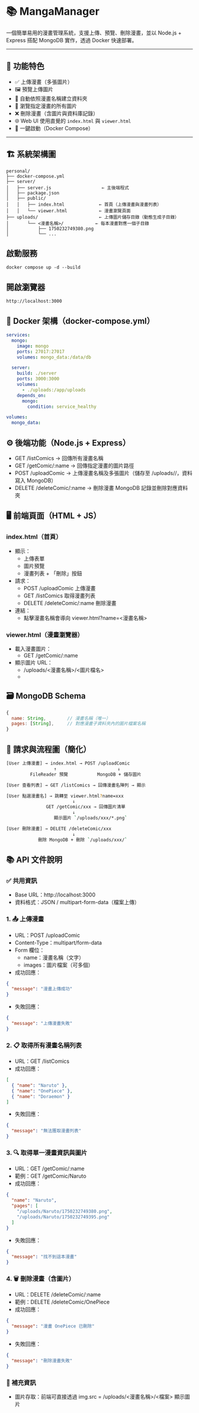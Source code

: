 # 📚 MangaManager

一個簡單易用的漫畫管理系統，支援上傳、預覽、刪除漫畫，並以 Node.js + Express 搭配 MongoDB 實作，透過 Docker 快速部署。

---

## 🚀 功能特色

- ✅ 上傳漫畫（多張圖片）
- 🖼️ 預覽上傳圖片
- 📂 自動依照漫畫名稱建立資料夾
- 📄 瀏覽指定漫畫的所有圖片
- ❌ 刪除漫畫（含圖片與資料庫記錄）
- 🌐 Web UI 使用直覺的 `index.html` 與 `viewer.html`
- 🐳 一鍵啟動（Docker Compose）

---

## 🏗️ 系統架構圖
```
personal/
├── docker-compose.yml
├── server/
│   ├── server.js                   ← 主後端程式
│   ├── package.json
│   ├── public/
│   │   ├── index.html             ← 首頁（上傳漫畫與漫畫列表）
│   │   └── viewer.html            ← 漫畫瀏覽頁面
├── uploads/                       ← 上傳圖片儲存目錄（動態生成子目錄）
│       └── <漫畫名稱>/            ← 每本漫畫對應一個子目錄
│           ├── 1750232749380.png
│           └── ...
```
## 啟動服務
```
docker compose up -d --build
```

## 開啟瀏覽器
```
http://localhost:3000
```

## 🐳 Docker 架構（docker-compose.yml）
```yaml
services:
  mongo:
    image: mongo
    ports: 27017:27017
    volumes: mongo_data:/data/db

  server:
    build: ./server
    ports: 3000:3000
    volumes:
      - ./uploads:/app/uploads
    depends_on:
      mongo:
        condition: service_healthy

volumes:
  mongo_data:
```

## ⚙️ 後端功能（Node.js + Express）
* GET /listComics → 回傳所有漫畫名稱
* GET /getComic/:name → 回傳指定漫畫的圖片路徑
* POST /uploadComic → 上傳漫畫名稱及多張圖片（儲存至 /uploads/<name>/，資料寫入 MongoDB）
* DELETE /deleteComic/:name → 刪除漫畫 MongoDB 記錄並刪除對應資料夾

## 🖥️ 前端頁面（HTML + JS）
### index.html（首頁）

* 顯示：
  * 上傳表單
  * 圖片預覽
  * 漫畫列表 + 「刪除」按鈕
* 請求：
  * POST /uploadComic 上傳漫畫
  * GET /listComics 取得漫畫列表
  * DELETE /deleteComic/:name 刪除漫畫
* 連結：
  * 點擊漫畫名稱會導向 viewer.html?name=<漫畫名稱>

### viewer.html（漫畫瀏覽器）

* 載入漫畫圖片：
  * GET /getComic/:name
* 顯示圖片 URL：
  * /uploads/<漫畫名稱>/<圖片檔名>
  * 

## 🗃️ MongoDB Schema
```js
{
  name: String,        // 漫畫名稱（唯一）
  pages: [String],     // 對應漫畫子資料夾內的圖片檔案名稱
}
```

## 🔗 請求與流程圖（簡化）
```bash
[User 上傳漫畫] → index.html → POST /uploadComic
                  ↑                       ↓
         FileReader 預覽           MongoDB + 儲存圖片

[User 查看列表] → GET /listComics → 回傳漫畫名陣列 → 顯示

[User 點選漫畫名] → 跳轉至 viewer.html?name=xxx
                         ↓
               GET /getComic/xxx → 回傳圖片清單
                         ↓
                  顯示圖片 `/uploads/xxx/*.png`

[User 刪除漫畫] → DELETE /deleteComic/xxx
                         ↓
            刪除 MongoDB + 刪除 `/uploads/xxx/`
```

## 📚 API 文件說明
### ✅ 共用資訊
* Base URL：http://localhost:3000
* 資料格式：JSON / multipart-form-data（檔案上傳）

### 1. 📤 上傳漫畫
* URL：POST /uploadComic
* Content-Type：multipart/form-data
* Form 欄位：
  * name：漫畫名稱（文字）
  * images：圖片檔案（可多個）
* 成功回應：
```json
{
  "message": "漫畫上傳成功"
}
```
* 失敗回應：
```json
{
  "message": "上傳漫畫失敗"
}
```

### 2. 📋 取得所有漫畫名稱列表
* URL：GET /listComics
* 成功回應：
```json
[
  { "name": "Naruto" },
  { "name": "OnePiece" },
  { "name": "Doraemon" }
]
```
* 失敗回應：
```json
{
  "message": "無法獲取漫畫列表"
}
```

### 3. 🔍 取得單一漫畫資訊與圖片
* URL：GET /getComic/:name
* 範例：GET /getComic/Naruto
* 成功回應：
```json
{
  "name": "Naruto",
  "pages": [
    "/uploads/Naruto/1750232749380.png",
    "/uploads/Naruto/1750232749395.png"
  ]
}
```
* 失敗回應：
```json
{
  "message": "找不到這本漫畫"
}
```

### 4. 🗑️ 刪除漫畫（含圖片）
* URL：DELETE /deleteComic/:name
* 範例：DELETE /deleteComic/OnePiece
* 成功回應：
```json
{
  "message": "漫畫 OnePiece 已刪除"
}
```
* 失敗回應：
```json
{
  "message": "刪除漫畫失敗"
}
```

### 🔁 補充資訊
* 圖片存取：前端可直接透過 img.src = /uploads/<漫畫名稱>/<檔案> 顯示圖片

